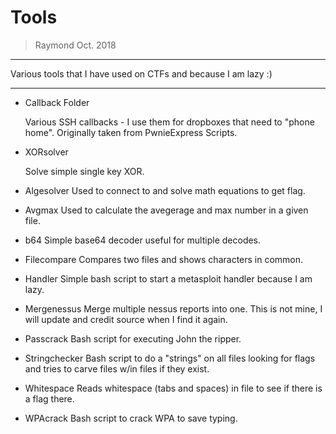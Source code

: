 Tools
===============

> Raymond Oct. 2018

--------------------------


Various tools that I have used on CTFs and because I am lazy :)


---------------


* Callback Folder

	Various SSH callbacks - I use them for dropboxes that need to "phone home". Originally taken from PwnieExpress Scripts. 

* XORsolver

	Solve simple single key XOR.

* Algesolver
	Used to connect to and solve math equations to get flag.

* Avgmax
	Used to calculate the avegerage and max number in a given file.

* b64
	Simple base64 decoder useful for multiple decodes.

* Filecompare
	Compares two files and shows characters in common.

* Handler
	Simple bash script to start a metasploit handler because I am lazy.

* Mergenessus
	Merge multiple nessus reports into one. This is not mine, I will update and credit source when I find it again.

* Passcrack
	Bash script for executing John the ripper.

* Stringchecker
	Bash script to do a "strings" on all files looking for flags and tries to carve files w/in files if they exist.

* Whitespace
	Reads whitespace (tabs and spaces) in file to see if there is a flag there.

* WPAcrack
	Bash script to crack WPA to save typing.
